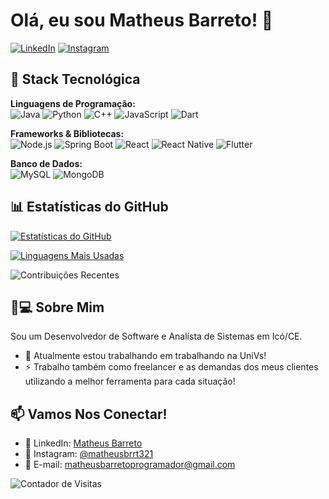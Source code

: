 # Olá, eu sou Matheus Barreto! 👋

[![LinkedIn](https://img.shields.io/badge/LinkedIn-0077B5?style=for-the-badge&logo=linkedin&logoColor=white)](https://www.linkedin.com/in/matheus-barreto-262ab9219/)
[![Instagram](https://img.shields.io/badge/Instagram-E4405F?style=for-the-badge&logo=instagram&logoColor=white)](https://www.instagram.com/matheusbrrt321/)

## 🚀 Stack Tecnológica

**Linguagens de Programação:**  
![Java](https://img.shields.io/badge/Java-ED8B00?style=for-the-badge&logo=java&logoColor=white)
![Python](https://img.shields.io/badge/Python-3776AB?style=for-the-badge&logo=python&logoColor=white)
![C++](https://img.shields.io/badge/C%2B%2B-00599C?style=for-the-badge&logo=c%2B%2B&logoColor=white)
![JavaScript](https://img.shields.io/badge/JavaScript-F7DF1E?style=for-the-badge&logo=javascript&logoColor=black)
![Dart](https://img.shields.io/badge/Dart-0175C2?style=for-the-badge&logo=dart&logoColor=white)

**Frameworks & Bibliotecas:**  
![Node.js](https://img.shields.io/badge/Node.js-339933?style=for-the-badge&logo=nodedotjs&logoColor=white)
![Spring Boot](https://img.shields.io/badge/Spring_Boot-6DB33F?style=for-the-badge&logo=spring-boot&logoColor=white)
![React](https://img.shields.io/badge/React-20232A?style=for-the-badge&logo=react&logoColor=61DAFB)
![React Native](https://img.shields.io/badge/React_Native-20232A?style=for-the-badge&logo=react&logoColor=61DAFB)
![Flutter](https://img.shields.io/badge/Flutter-02569B?style=for-the-badge&logo=flutter&logoColor=white)

**Banco de Dados:**  
![MySQL](https://img.shields.io/badge/MySQL-00000F?style=for-the-badge&logo=mysql&logoColor=white)
![MongoDB](https://img.shields.io/badge/MongoDB-4EA94B?style=for-the-badge&logo=mongodb&logoColor=white)

## 📊 Estatísticas do GitHub

[![Estatísticas do GitHub](https://github-readme-stats.vercel.app/api?username=MatheusBProgrammer&show_icons=true&theme=radical&locale=pt-br)](https://github.com/MatheusBProgrammer)

[![Linguagens Mais Usadas](https://github-readme-stats.vercel.app/api/top-langs/?username=MatheusBProgrammer&layout=compact&theme=radical&locale=pt-br)](https://github.com/MatheusBProgrammer)

![Contribuições Recentes](https://github-contribution-graph.ew.r.appspot.com/?username=MatheusBProgrammer&theme=react-dark)

## 👨💻 Sobre Mim

Sou um Desenvolvedor de Software e Analísta de Sistemas em Icó/CE. 

- 🔭 Atualmente estou trabalhando em trabalhando na UniVs!
- ⚡ Trabalho também como freelancer e as demandas dos meus clientes utilizando a melhor ferramenta para cada situação!

## 📫 Vamos Nos Conectar!

- 👔 LinkedIn: [Matheus Barreto](https://www.linkedin.com/in/matheus-barreto-262ab9219/)
- 📸 Instagram: [@matheusbrrt321](https://www.instagram.com/matheusbrrt321/)
- 📧 E-mail: matheusbarretoprogramador@gmail.com

![Contador de Visitas](https://komarev.com/ghpvc/?username=MatheusBProgrammer&color=blueviolet&style=flat-square)

